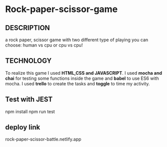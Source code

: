 # Rock-paper-scissor-game


## DESCRIPTION

a rock paper, scissor game with two different type of playing you can choose: human vs cpu or cpu vs cpu!

## TECHNOLOGY

To realize this game I used **HTML,CSS and JAVASCRIPT**. I used **mocha and chai** for testing some functions inside the game and **babel** to use ES6 with mocha. I used **trello** to create the tasks and **toggle** to time my activity. 


## Test with JEST

npm install
npm run test

## deploy link
rock-paper-scissor-battle.netlify.app
